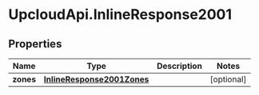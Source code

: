 # UpcloudApi.InlineResponse2001

## Properties
Name | Type | Description | Notes
------------ | ------------- | ------------- | -------------
**zones** | [**InlineResponse2001Zones**](InlineResponse2001Zones.md) |  | [optional] 


